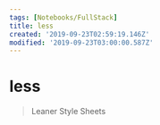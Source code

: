 ```yaml
---
tags: [Notebooks/FullStack]
title: less
created: '2019-09-23T02:59:19.146Z'
modified: '2019-09-23T03:00:00.587Z'
---
```


# less

> Leaner Style Sheets

